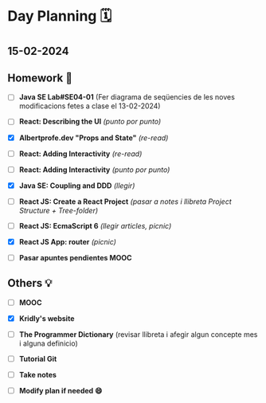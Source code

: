 # Day Planning :spiral_calendar:

## 15-02-2024

## Homework :pencil:

- [ ] **Java SE Lab#SE04-01** (Fer diagrama de seqüencies de les noves modificacions fetes a clase el 13-02-2024)

- [ ] **React: Describing the UI** *(punto por punto)*

- [x] **Albertprofe.dev "Props and State"** *(re-read)*

- [ ] **React: Adding Interactivity** *(re-read)*

- [ ] **React: Adding Interactivity** *(punto por punto)*

- [x] **Java SE: Coupling and DDD** *(llegir)*

- [ ] **React JS: Create a React Project** *(pasar a notes i llibreta Project Structure + Tree-folder)*

- [ ] **React JS: EcmaScript 6** *(llegir articles, picnic)*

- [x] **React JS App: router** *(picnic)*

- [ ] **Pasar apuntes pendientes MOOC**

## Others :bulb:

+ [ ] **MOOC**

- [x] **Kridly's website**

+ [ ] **The Programmer Dictionary** (revisar llibreta i afegir algun concepte mes i alguna definicio)
- [ ] **Tutorial Git**

- [ ] **Take notes**

- [ ] **Modify plan if needed :smile:**
